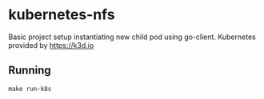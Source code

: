 # kubernetes-nfs
Basic project setup instantiating new child pod using go-client.
Kubernetes provided by https://k3d.io

## Running
``make run-k8s``